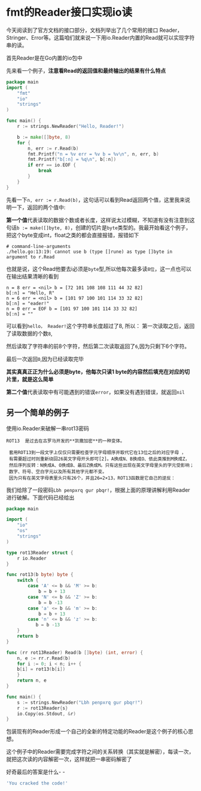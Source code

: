 # fmt的Reader接口实现io读

今天阅读到了官方文档的接口部分，文档列举出了几个常用的接口 Reader，Stringer、Error等。这篇咱们就来说一下用io.Reader内置的Read就可以实现字符串的读。

首先Reader是在Go内置的io包中

先来看一个例子，**注意看Read的返回值和最终输出的结果有什么特点**
```go
package main
import (
	"fmt"
	"io"
	"strings"
)

func main() {
	r := strings.NewReader("Hello, Reader!")

	b := make([]byte, 8)
	for {
		n, err := r.Read(b)
		fmt.Printf("n = %v err = %v b = %v\n", n, err, b)
		fmt.Printf("b[:n] = %q\n", b[:n])
		if err == io.EOF {
			break
		}
	}
}
```
先看一下`n, err := r.Read(b)`，这句话可以看到Read返回两个值，这里我来说明一下，返回的两个值中:

**第一个值**代表读取的数据个数或者长度，这样说太过模糊，不知道有没有注意到这句话`b := make([]byte, 8)`，创建的切片是`byte`类型的。我最开始看这个例子，把这个byte变成int，float之类的都会直接报错，报错如下
```
# command-line-arguments
./hello.go:13:19: cannot use b (type []rune) as type []byte in argument to r.Read
```
也就是说，这个Read他要去i必须是`byte`型,所以他每次最多读`8位`，这一点也可以在输出结果清晰的看到
```
n = 8 err = <nil> b = [72 101 108 108 111 44 32 82]
b[:n] = "Hello, R"
n = 6 err = <nil> b = [101 97 100 101 114 33 32 82]
b[:n] = "eader!"
n = 0 err = EOF b = [101 97 100 101 114 33 32 82]
b[:n] = ""
```
可以看到`hello， Reader!`这个字符串长度超过了8, 所以：
第一次读取之后，返回了读取数据的个数`8`,

然后读取了字符串的前8个字符，然后第二次读取返回了`6`,因为只剩下6个字符。

最后一次返回`0`,因为已经读取完毕

**其实真真正正为什么必须是byte，他每次只读1 byte的内容然后填充在对应的切片里，就是这么简单**

**第二个值**代表读取中有可能遇到的错误`error`，如果没有遇到错误，就返回`nil`


## 另一个简单的例子

使用io.Reader来破解一串rot13密码

```
ROT13  是过去在古罗马开发的**凯撒加密**的一种变体。

 套用ROT13到一段文字上仅仅只需要检查字元字母顺序并取代它在13位之后的对应字母 ，
 有需要超过时则重新绕回26英文字母开头即可[2]。A换成N、B换成O、依此类推到M换成Z，
 然后序列反转：N换成A、O换成B、最后Z换成M。只有这些出现在英文字母里头的字元受影响；
 数字、符号、空白字元以及所有其他字元都不变。 
 因为只有在英文字母表里头只有26个，并且26=2×13，ROT13函数是它自己的逆反：
```
我们给除了一段密码`Lbh penpxrq gur pbqr!`，根据上面的原理讲解利用Reader进行破解。下面代码已经给出

```go
package main

import (
    "io"
    "os"
    "strings"
)

type rot13Reader struct {
    r io.Reader
}

func rot13(b byte) byte {
    switch {
        case 'A' <= b && 'M' >= b:
            b = b + 13
        case 'N' <= b && 'Z' >= b:
            b = b -13
        case 'a' <= b && 'm' >= b:
            b = b + 13
        case 'n' <= b && 'z' >= b:
           b = b -13
    }
    return b
}

func (rr rot13Reader) Read(b []byte) (int, error) {
    n, e := rr.r.Read(b)
    for i := 0; i < n; i++ {
	b[i] = rot13(b[i])	
    }
    return n, e
}

func main() {
    s := strings.NewReader("Lbh penpxrq gur pbqr!")
    r := rot13Reader{s}
    io.Copy(os.Stdout, &r)
}
```

包装现有的Reader形成一个自己的全新的特定功能的Reader是这个例子的核心思想。

这个例子中的Reader需要完成字符之间的关系转换（其实就是解密），每读一次，就把这次读的内容解密一次，这样就把一串密码解密了

好奇最后的答案是什么- -

```go
'You cracked the code!'
```